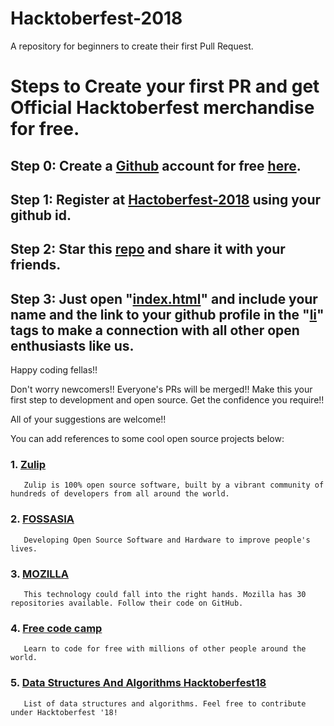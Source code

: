 # Hacktoberfest-2018
A repository for beginners to create their first Pull Request. 

# Steps to Create your first PR and get Official Hacktoberfest merchandise for free.
## Step 0: Create a [Github](https://github.com/) account for free [here](https://github.com/join).
## Step 1: Register at [Hactoberfest-2018](https://hacktoberfest.digitalocean.com/) using your github id.
## Step 2: Star this [repo](https://github.com/abhilashk433/Hacktoberfest-2018) and share it with your friends.
## Step 3: Just open "[index.html](https://github.com/abhilashk433/Hacktoberfest-2018/blob/master/index.html)" and include your name and the link to your github profile in the "[li](https://github.com/abhilashk433/Hacktoberfest-2018/blob/master/index.html)" tags to make a connection with all other open enthusiasts like us.

Happy coding fellas!!

Don't worry newcomers!! Everyone's PRs will be merged!! Make this your first step to development and open source. Get the confidence you require!!

All of your suggestions are welcome!!

You can add references to some cool open source projects below:
### 1. [Zulip](https://github.com/zulip)
       Zulip is 100% open source software, built by a vibrant community of hundreds of developers from all around the world.
### 2. [FOSSASIA](https://github.com/fossasia)
       Developing Open Source Software and Hardware to improve people's lives.
### 3. [MOZILLA](https://github.com/mozilla)
       This technology could fall into the right hands. Mozilla has 30 repositories available. Follow their code on GitHub.
### 4. [Free code camp](https://github.com/freeCodeCamp/freeCodeCamp)
       Learn to code for free with millions of other people around the world.
### 5. [Data Structures And Algorithms Hacktoberfest18](https://github.com/kvaluruk/Data-Structures-And-Algorithms-Hacktoberfest18)
       List of data structures and algorithms. Feel free to contribute under Hacktoberfest '18!
       
       


